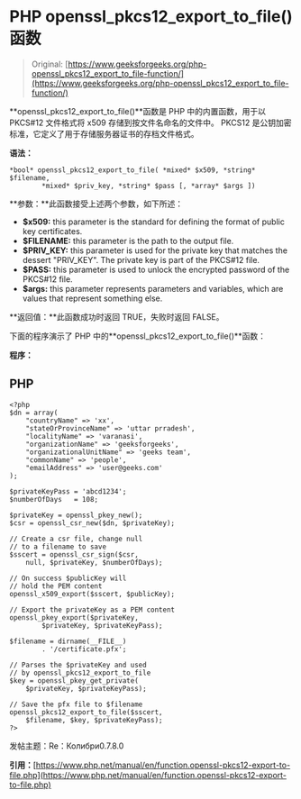 # PHP openssl_pkcs12_export_to_file()函数

> Original: [https://www.geeksforgeeks.org/php-openssl_pkcs12_export_to_file-function/](https://www.geeksforgeeks.org/php-openssl_pkcs12_export_to_file-function/)

**openssl_pkcs12_export_to_file()**函数是 PHP 中的内置函数，用于以 PKCS#12 文件格式将 x509 存储到按文件名命名的文件中。 PKCS12 是公钥加密标准，它定义了用于存储服务器证书的存档文件格式。

**语法：**

```
*bool* openssl_pkcs12_export_to_file( *mixed* $x509, *string* $filename,
        *mixed* $priv_key, *string* $pass [, *array* $args ])
```

**参数：**此函数接受上述两个参数，如下所述：

*   **$x509:** this parameter is the standard for defining the format of public key certificates.
*   **$FILENAME:** this parameter is the path to the output file.
*   **$PRIV_KEY:** this parameter is used for the private key that matches the dessert "PRIV_KEY". The private key is part of the PKCS#12 file.
*   **$PASS:** this parameter is used to unlock the encrypted password of the PKCS#12 file.
*   **$args:** this parameter represents parameters and variables, which are values that represent something else.

**返回值：**此函数成功时返回 TRUE，失败时返回 FALSE。

下面的程序演示了 PHP 中的**openssl_pkcs12_export_to_file()**函数：

**程序：**

## PHP

```
<?php
$dn = array(
    "countryName" => 'xx',
    "stateOrProvinceName" => 'uttar prradesh',
    "localityName" => 'varanasi',
    "organizationName" => 'geeksforgeeks',
    "organizationalUnitName" => 'geeks team',
    "commonName" => 'people',
    "emailAddress" => 'user@geeks.com'
);

$privateKeyPass = 'abcd1234';
$numberOfDays   = 108;

$privateKey = openssl_pkey_new();
$csr = openssl_csr_new($dn, $privateKey);

// Create a csr file, change null
// to a filename to save
$sscert = openssl_csr_sign($csr, 
    null, $privateKey, $numberOfDays);

// On success $publicKey will 
// hold the PEM content 
openssl_x509_export($sscert, $publicKey);

// Export the privateKey as a PEM content
openssl_pkey_export($privateKey, 
        $privateKey, $privateKeyPass);

$filename = dirname(__FILE__) 
        . '/certificate.pfx';

// Parses the $privateKey and used 
// by openssl_pkcs12_export_to_file
$key = openssl_pkey_get_private(
    $privateKey, $privateKeyPass);

// Save the pfx file to $filename
openssl_pkcs12_export_to_file($sscert, 
    $filename, $key, $privateKeyPass);
?>
```

发帖主题：Re：Колибри0.7.8.0

**引用：**[https://www.php.net/manual/en/function.openssl-pkcs12-export-to-file.php](https://www.php.net/manual/en/function.openssl-pkcs12-export-to-file.php)